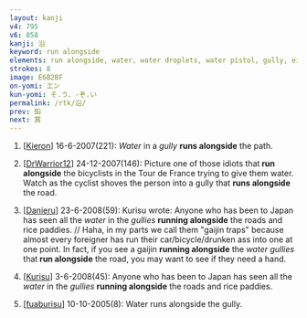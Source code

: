 ```yaml
---
layout: kanji
v4: 795
v6: 858
kanji: 沿
keyword: run alongside
elements: run alongside, water, water droplets, water pistol, gully, eight, mouth
strokes: 8
image: E6B2BF
on-yomi: エン
kun-yomi: そ.う、-ぞ.い
permalink: /rtk/沿/
prev: 鉛
next: 賞
---
```


1) [<a href="http://kanji.koohii.com/profile/Kieron">Kieron</a>] 16-6-2007(221): <em>Water</em> in a <em>gully</em> <strong>runs alongside</strong> the path.

2) [<a href="http://kanji.koohii.com/profile/DrWarrior12">DrWarrior12</a>] 24-12-2007(146): Picture one of those idiots that<strong> run alongside</strong> the bicyclists in the Tour de France trying to give them water. Watch as the cyclist shoves the person into a gully that <strong>runs alongside</strong> the road.

3) [<a href="http://kanji.koohii.com/profile/Danieru">Danieru</a>] 23-6-2008(59): Kurisu wrote: Anyone who has been to Japan has seen all the <em>water</em> in the <em>gullies</em> <strong>running alongside</strong> the roads and rice paddies. // Haha, in my parts we call them &quot;gaijin traps&quot; because almost every foreigner has run their car/bicycle/drunken ass into one at one point. In fact, if you see a gaijin <strong>running alongside</strong> the <em>water gullies</em> that<strong> run alongside</strong> the road, you may want to see if they need a hand.

4) [<a href="http://kanji.koohii.com/profile/Kurisu">Kurisu</a>] 3-6-2008(45): Anyone who has been to Japan has seen all the <em>water</em> in the <em>gullies</em> <strong>running alongside</strong> the roads and rice paddies.

5) [<a href="http://kanji.koohii.com/profile/fuaburisu">fuaburisu</a>] 10-10-2005(8): Water runs alongside the gully.

